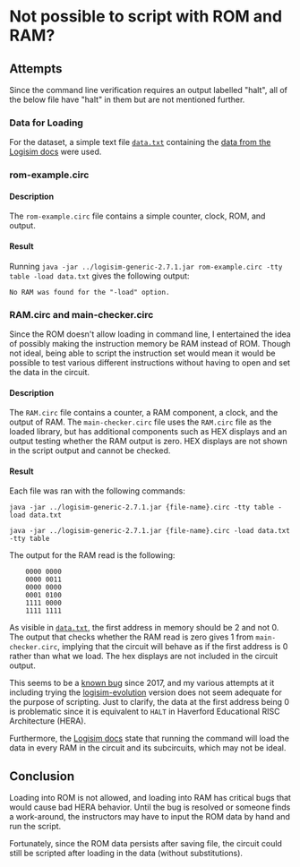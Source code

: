# Not possible to script with ROM and RAM?

## Attempts

Since the command line verification requires an output labelled "halt", all of the below file have "halt" in them but are not mentioned further.

### Data for Loading
For the dataset, a simple text file [`data.txt`](./data.txt) containing the [data from the Logisim docs](http://www.cburch.com/logisim/docs/2.7/en/html/guide/mem/menu.html) were used.

### rom-example.circ
#### Description
The `rom-example.circ` file contains a simple counter, clock, ROM, and output.

#### Result
Running `java -jar ../logisim-generic-2.7.1.jar rom-example.circ -tty table -load data.txt` gives the following output:

`No RAM was found for the "-load" option.`

### RAM.circ and main-checker.circ
Since the ROM doesn't allow loading in command line, I entertained the idea of possibly making the instruction memory be RAM instead of ROM. Though not ideal, being able to script the instruction set would mean it would be possible to test various different instructions without having to open and set the data in the circuit.

#### Description
The `RAM.circ` file contains a counter, a RAM component, a clock, and the output of RAM.
The `main-checker.circ` file uses the `RAM.circ` file as the loaded library, but has additional components such as HEX displays and an output testing whether the RAM output is zero. HEX displays are not shown in the script output and cannot be checked.

#### Result
Each file was ran with the following commands:

`java -jar ../logisim-generic-2.7.1.jar {file-name}.circ -tty table -load data.txt`

`java -jar ../logisim-generic-2.7.1.jar {file-name}.circ -load data.txt -tty table`

The output for the RAM read is the following:
```
    0000 0000
    0000 0011
    0000 0000
    0001 0100
    1111 0000
    1111 1111
```

As visible in [`data.txt`](./data.txt), the first address in memory should be 2 and not 0. The output that checks whether the RAM read is zero gives 1 from `main-checker.circ`, implying that the circuit will behave as if the first address is 0 rather than what we load. The hex displays are not included in the circuit output.

This seems to be a [known bug](https://sourceforge.net/p/circuit/bugs/143/) since 2017, and my various attempts at it including trying the [logisim-evolution](https://github.com/reds-heig/logisim-evolution) version does not seem adequate for the purpose of scripting. Just to clarify, the data at the first address being 0 is problematic since it is equivalent to `HALT` in Haverford Educational RISC Architecture (HERA).

Furthermore, the [Logisim docs](http://www.cburch.com/logisim/docs/2.7/en/html/guide/verify/other.html) state that running the command will load the data in every RAM in the circuit and its subcircuits, which may not be ideal.

## Conclusion
Loading into ROM is not allowed, and loading into RAM has critical bugs that would cause bad HERA behavior. Until the bug is resolved or someone finds a work-around, the instructors may have to input the ROM data by hand and run the script.

Fortunately, since the ROM data persists after saving file, the circuit could still be scripted after loading in the data (without substitutions).
<!-- TODO: implement... Use the script in [autograder-example](../autograder-example) with the flag `--nosub`. -->
